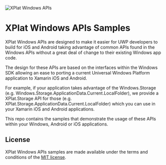<img src="https://github.com/jamesmcroft/XPlat-Windows-APIs/blob/develop/Assets/ProjectBanner.png" alt="XPlat Windows APIs" />

# XPlat Windows APIs Samples

XPlat Windows APIs are designed to make it easier for UWP developers to build for iOS and Android taking advantage of common APIs found in the Windows APIs without a great deal of change to their existing Windows app code. 

The design for these APIs are based on the interfaces within the Windows SDK allowing an ease to porting a current Universal Windows Platform application to Xamarin iOS and Android.

For example, if your application takes advantage of the Windows.Storage (e.g. Windows.Storage.ApplicationData.Current.LocalFolder), we provide a XPlat.Storage API for those (e.g. XPlat.Storage.ApplicationData.Current.LocalFolder) which you can use in your Xamarin iOS and Android applications. 

This repo contains the samples that demonstrate the usage of these APIs within your Windows, Android or iOS applications.

## License
XPlat Windows APIs samples are made available under the terms and conditions of the [MIT license](LICENSE). 
